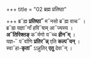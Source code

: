 +++
title = "02 ब्रह्म प्रतिष्ठा"

+++
ब्र᳓ह्म **प्रतिष्ठा᳓** म᳓नसो ब्र᳓ह्म वाचः᳓ ।  
ब्र᳓ह्म यज्ञा᳓नाँ हवि᳓षाम् आ᳓ज्यस्य ।  
**अ᳓तिरिक्तङ्** क᳓र्मणो य᳓च्च **हीन᳓म्** ।  
यज्ञᳶ᳓ प᳓र्वाणि **प्रतिर᳓न्न्** एति **कल्प᳓यन्** ।  
स्वा᳓हा-**कृता᳓** ऽऽहुतिर् **एतु** देवा᳓न् ।